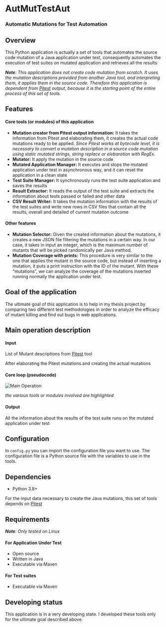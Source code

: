 # AutMutTestAut
### Automatic Mutations for Test Automation

## Overview
This Python application is actually a set of tools that automates the source code mutation of a Java application under test, consequently automates the execution of test suites on mutated application and retrieves all the results

_**Note**: This application does not create code mutation from scratch. It uses the mutation descriptions provided from another Java tool, and interpreting them, it applies them in the source code. Therefore this application is dependent from [Pitest](https://github.com/hcoles/pitest) output, because it is the starting point of the entire process of this set of tools._

## Features
#### Core tools (or modules) of this application
- **Mutation creator from Pitest output information:** It takes the information from Pitest and elaborating them, it creates the actual code mutations ready to be applied. _Since Pitest works at bytecode level, it is necessary to convert a mutation description in a source code mutation using static mutated strings, string replace or elebarotion with RegEx._
- **Mutator:** It apply the mutation in the source code
- **Mutated Application Manager:** It executes and stops the mutated application under test in asynchronous way, and it can reset the application in a clean state
- **Test Suite Manager:** It synchronously runs the test suite application and saves the results
- **Result Extractor:** It reads the output of the test suite and extracts the information about tests passed or failed and other data
- **CSV Result Writer:** It takes the mutation information with the results of the test suites and write new rows in CSV files that contain all the results, overall and detailed of current mutation outcome

#### Other features
- **Mutation Selector:** Given the created information about the mutations, it creates a new JSON file filtering the mutations in a certain way. In our case, it takes in input an integer, which is the maximum number of mutants that will be picked randomically per Java method.
- **Mutation Coverage with prints:** This procedure is very similar to the one that applies the mutant in the source code, but instead of inserting a mutation, it puts a print instruction with the ID of the mutant. With these “mutations”, we can analyze the coverage of the mutations inserted running normally the application under test.

## Goal of the application
 
The ultimate goal of this application is to help in my thesis project by comparing two different test methodologies in order to analyze the efficacy of mutant killing and find out bugs in web applications.

## Main operation description
#### Input
List of Mutant descriptions from [Pitest](https://github.com/hcoles/pitest) tool

After elaborating the Pitest mutations and creating the actual mutations

#### Core loop (pseudocode)
![Main Operation](https://i.ibb.co/Pm2jzG8/Aut-Mut-Test-Aut-Main-operation.png)

_the various tools or modules involved are highlighted_

#### Output
All the information about the results of the test suite runs on the mutated application under test

## Configuration
In `config.py` you can import the configuration file you want to use. The configuration file is a Python source file with the variables to use in the tools.

## Dependencies
- Python 3.8+

For the input data necessary to create the Java mutations, this set of tools depends on [Pitest](https://github.com/hcoles/pitest)

## Requirements
_**Note**: Only tested on Linux_

#### For Application Under Test
- Open source
- Written in Java
- Executable via Maven

#### For Test suites
- Executable via Maven

## Developing status
This application is in a very developing state. I developed these tools only for the ultimate goal described above.
